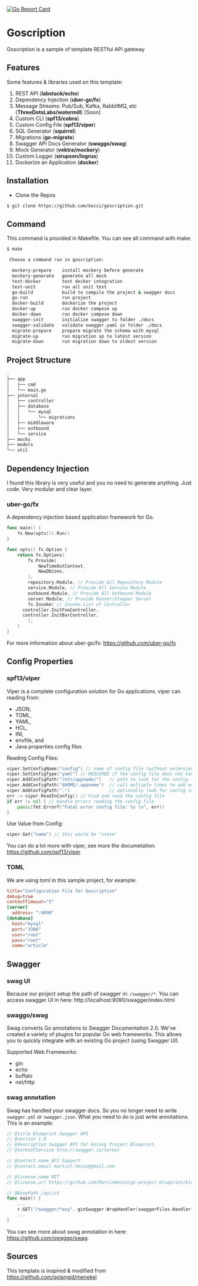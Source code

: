 [![Go Report Card](https://goreportcard.com/badge/github.com/kecci/goscription)](https://goreportcard.com/report/github.com/kecci/goscription)
# Goscription

Goscription is a sample of template RESTful API gateway

## Features

Some features & libraries used on this template:
1. REST API (**labstack/echo**)
2. Dependency Injection (**uber-go/fx**)
3. Message Streams: Pub/Sub, Kafka, RabbitMQ, etc (**ThreeDotsLabs/watermill**) [Soon]
4. Custom CLI (**spf13/cobra**)
5. Custom Config File (**spf13/viper**)
6. SQL Generator (**squirrel**)
7. Migrations (**go-migrate**)
8. Swagger API Docs Generator (**swaggo/swag**)
9. Mock Generator (**vektra/mockery**)
10. Custom Logger (**sirupsen/logrus**)
11. Dockerize an Application (**docker**)

## Installation

* Clone the Repos
```bash
$ git clone https://github.com/kecci/goscription.git
```

## Command
This command is provided in Makefile. You can see all command with make:
```bash
$ make

 Choose a command run in goscription:

  mockery-prepare    install mockery before generate
  mockery-generate   generate all mock
  test-docker        test docker integration
  test-unit          run all unit test
  go-build           build to compile the project & swagger docs
  go-run             run project
  docker-build       dockerize the project
  docker-up          run docker compose up
  docker-down        run docker compose down
  swagger-init       initialize swagger to folder ./docs
  swagger-validate   validate swagger.yaml in folder ./docs
  migrate-prepare    prepare migrate the schema with mysql
  migrate-up         run migration up to latest version
  migrate-down       run migration down to oldest version
```

## Project Structure

```bash
.
├── app
│   ├── cmd
│   └── main.go
├── internal
│   ├── controller
│   ├── database
│   │   └── mysql
│   │       └── migrations
│   ├── middleware
│   ├── outbound
│   └── service
├── mocks
├── models
└── util
```

## Dependency Injection
I found this library is very useful and you no need to generate anything. Just code. Very modular and clear layer.

### uber-go/fx
A dependency injection based application framework for Go.

```go
func main() {
	fx.New(opts()).Run()
}

func opts() fx.Option {
	return fx.Options(
		fx.Provide( 
			NewTimeOutContext, 
			NewDbConn, 
		),
		repository.Module, // Provide All Repository Module
		service.Module, // Provide All Service Module
		outbound.Module, // Provide All Outbound Module
		server.Module, // Provide Runner/Stopper Server
		fx.Invoke( // Invoke List of Controller
      controller.InitFooController, 
      controller.InitBarController,
		),
	)
}
```
For more information about uber-go/fx: https://github.com/uber-go/fx

## Config Properties
### spf13/viper
Viper is a complete configuration solution for Go applications. viper can reading from: 
* JSON, 
* TOML, 
* YAML, 
* HCL, 
* INI,
* envfile, and 
* Java properties config files

Reading Config Files:
```go
viper.SetConfigName("config") // name of config file (without extension)
viper.SetConfigType("yaml") // REQUIRED if the config file does not have the extension in the name
viper.AddConfigPath("/etc/appname/")   // path to look for the config file in
viper.AddConfigPath("$HOME/.appname")  // call multiple times to add many search paths
viper.AddConfigPath(".")               // optionally look for config in the working directory
err := viper.ReadInConfig() // Find and read the config file
if err != nil { // Handle errors reading the config file
	panic(fmt.Errorf("Fatal error config file: %s \n", err))
}
```

Use Value from Config:
```go
viper.Get("name") // this would be "steve"
```

You can do a lot more with viper, see more the documetation: https://github.com/spf13/viper

### TOML
We are using toml in this sample project, for example:
```toml
title="Configuration File for Goscription"
debug=true
contextTimeout="5"
[server]
  address= ":9090"
[database]
  host="mysql"
  port="3306"
  user="root"
  pass="root"
  name="article"
```

## Swagger

### swag UI
Because our project setup the path of swagger in: `/swagger/*`. You can access swagger UI in here: http://localhost:9090/swagger/index.html

### swaggo/swag
Swag converts Go annotations to Swagger Documentation 2.0. We've created a variety of plugins for popular Go web frameworks. This allows you to quickly integrate with an existing Go project (using Swagger UI).

Supported Web Frameworks:
* gin
* echo
* buffalo
* net/http

### swag annotation
Swag has handled your swagger docs. So you no longer need to write `swagger.yml` or `swagger.json`. What you need to do is just write annotations. This is an example:

```go
// @title Blueprint Swagger API
// @version 1.0
// @description Swagger API for Golang Project Blueprint.
// @termsOfService http://swagger.io/terms/

// @contact.name API Support
// @contact.email martin7.heinz@gmail.com

// @license.name MIT
// @license.url https://github.com/MartinHeinz/go-project-blueprint/blob/master/LICENSE

// @BasePath /api/v1
func main() {
    ...
    r.GET("/swagger/*any", ginSwagger.WrapHandler(swaggerFiles.Handler))
    ...
}
```

You can see more about swag annotation in here: https://github.com/swaggo/swag.

## Sources
This template is inspired & modified from https://github.com/golangid/menekel